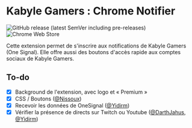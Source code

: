 # Kabyle Gamers : Chrome Notifier

![GitHub release (latest SemVer including pre-releases)](https://img.shields.io/github/v/release/SubspaceNetwork/KabyleGamers-ChromeNotifier?include_prereleases) ![Chrome Web Store](https://img.shields.io/chrome-web-store/v/chcnihmebbhcokdbbaimeeklbemopfdp?label=Chrome)

Cette extension permet de s'inscrire aux notifications de Kabyle Gamers (One Signal). Elle offre aussi des boutons d'accès rapide aux comptes sociaux de Kabyle Gamers.

## To-do

- [x] Background de l'extension, avec logo et « Premium »
- [x] CSS / Boutons ([@Nissoux](https://github.com/@nissoux))
- [x] Recevoir les données de OneSignal ([@Yidirm](https://github.com/yidirm))
- [x] Vérifier la présence de directs sur Twitch ou Youtube ([@DarthJahus](https://github.com/darthjahus), [@Yidirm](https://github.com/yidirm))
